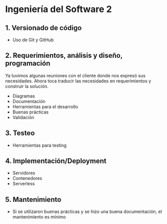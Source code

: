 # Ingeniería del Software 2
## 1. Versionado de código
- Uso de Git y GitHub

## 2. Requerimientos, análisis y diseño, programación
Ya tuvimos algunas reuniones con el cliente donde nos expresó sus necesidades. Ahora toca traducir las necesidades en requerimientos y construir la solución.
- Diagramas
- Documentación
- Herramientas para el desarrollo
- Buenas prácticas
- Validación

## 3. Testeo
- Herramientas para testing

## 4. Implementación/Deployment
- Servidores
- Contenedores
- Serverless

## 5. Mantenimiento
- Si se utilizaron buenas prácticas y se hizo una buena documentación, el mantenimiento es mínimo

